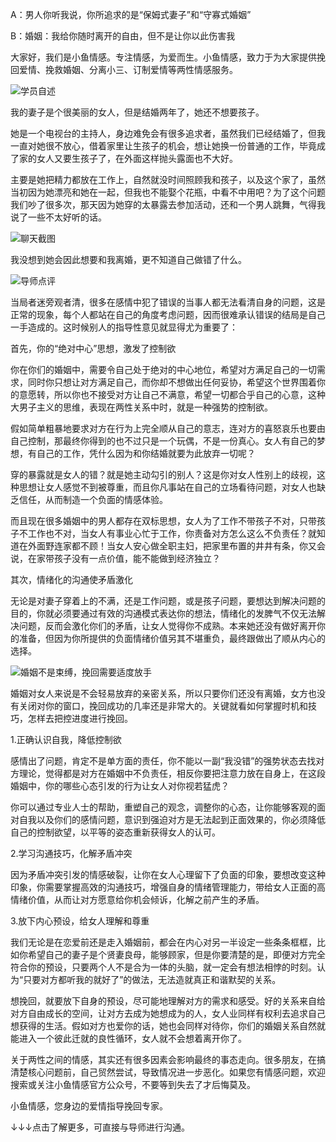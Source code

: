 A：男人你听我说，你所追求的是“保姆式妻子”和“守寡式婚姻”

B：婚姻：我给你随时离开的自由，但不是让你以此伤害我

大家好，我们是小鱼情感。专注情感，为爱而生。小鱼情感，致力于为大家提供挽回爱情、挽救婚姻、分离小三、订制爱情等两性情感服务。

![学员自述](/images/articles/a1/a1_1/1.png "学员自述")

我的妻子是个很美丽的女人，但是结婚两年了，她还不想要孩子。

她是一个电视台的主持人，身边难免会有很多追求者，虽然我们已经结婚了，但我一直对她很不放心，借着家里让生孩子的机会，想让她换一份普通的工作，毕竟成了家的女人又要生孩子了，在外面这样抛头露面也不大好。

主要是她把精力都放在工作上，自然就没时间照顾我和孩子，以及这个家了，虽然当初因为她漂亮和她在一起，但我也不能娶个花瓶，中看不中用吧？为了这个问题我们吵了很多次，那天因为她穿的太暴露去参加活动，还和一个男人跳舞，气得我说了一些不太好听的话。

![聊天截图](/images/articles/a1/a1_1/2.png "聊天截图")

我没想到她会因此想要和我离婚，更不知道自己做错了什么。

![导师点评](/images/articles/a1/a1_1/3.png "导师点评")

当局者迷旁观者清，很多在感情中犯了错误的当事人都无法看清自身的问题，这是正常的现象，每个人都站在自己的角度考虑问题，因而很难承认错误的结局是自己一手造成的。这时候别人的指导性意见就显得尤为重要了：

首先，你的“绝对中心”思想，激发了控制欲

你在你们的婚姻中，需要令自己处于绝对的中心地位，希望对方满足自己的一切需求，同时你只想让对方满足自己，而你却不想做出任何妥协，希望这个世界围着你的意愿转，所以你也不接受对方让自己不满意，希望一切都合乎自己的心意，这种大男子主义的思维，表现在两性关系中时，就是一种强势的控制欲。

假如简单粗暴地要求对方在行为上完全顺从自己的意志，连对方的喜怒哀乐也要由自己控制，那最终你得到的也不过只是一个玩偶，不是一份真心。女人有自己的梦想，有自己的工作，凭什么因为和你结婚就要为此放弃一切呢？

穿的暴露就是女人的错？就是她主动勾引的别人？这是你对女人性别上的歧视，这种思想让女人感觉不到被尊重，而且你凡事站在自己的立场看待问题，对女人也缺乏信任，从而制造一个负面的情感体验。

而且现在很多婚姻中的男人都存在双标思想，女人为了工作不带孩子不对，只带孩子不工作也不对，当女人有事业心忙于工作，你责备对方怎么这么不负责任？就知道在外面野连家都不顾！当女人安心做全职主妇，把家里布置的井井有条，你又会说，在家带孩子没有一点价值，能不能做到经济独立？

其次，情绪化的沟通使矛盾激化

无论是对妻子穿着上的不满，还是工作问题，或是孩子问题，要想达到解决问题的目的，你就必须要通过有效的沟通模式表达你的想法，情绪化的发脾气不仅无法解决问题，反而会激化你们的矛盾，让女人觉得你不成熟。本来她还没有做好离开你的准备，但因为你所提供的负面情绪价值另其不堪重负，最终跟做出了顺从内心的选择。

![婚姻不是束缚，挽回需要适度放手](/images/articles/a1/a1_1/4.png "婚姻不是束缚，挽回需要适度放手")

婚姻对女人来说是不会轻易放弃的亲密关系，所以只要你们还没有离婚，女方也没有关闭对你的窗口，挽回成功的几率还是非常大的。关键就看如何掌握时机和技巧，怎样去把控进度进行挽回。

1.正确认识自我，降低控制欲

感情出了问题，肯定不是单方面的责任，你不能以一副“我没错”的强势状态去找对方理论，觉得都是对方在婚姻中不负责任，相反你要把注意力放在自身上，在这段婚姻中，你的哪些心态引发的行为让女人对你视若猛虎？

你可以通过专业人士的帮助，重塑自己的观念，调整你的心态，让你能够客观的面对自我以及你们的感情问题，意识到强迫对方是无法起到正面效果的，你必须降低自己的控制欲望，以平等的姿态重新获得女人的认可。

2.学习沟通技巧，化解矛盾冲突

因为矛盾冲突引发的情感破裂，让你在女人心理留下了负面的印象，要想改变这种印象，你需要掌握高效的沟通技巧，增强自身的情绪管理能力，带给女人正面的高情绪价值，从而让对方愿意给你机会倾诉，化解之前产生的矛盾。

3.放下内心预设，给女人理解和尊重

我们无论是在恋爱前还是走入婚姻前，都会在内心对另一半设定一些条条框框，比如你希望自己的妻子是个贤妻良母，能够顾家，但是你要清楚的是，即便对方完全符合你的预设，只要两个人不是合为一体的头脑，就一定会有想法相悖的时刻。认为“只要对方都听我的就好了”的做法，无法造就真正和谐默契的关系。

想挽回，就要放下自身的预设，尽可能地理解对方的需求和感受。好的关系来自给对方自由成长的空间，让对方去成为她想成为的人，女人业同样有权利去追求自己想获得的生活。假如对方也爱你的话，她也会同样对待你，你们的婚姻关系自然就能进入一个彼此迁就的良性循环，女人就不会想着离开你了。

关于两性之间的情感，其实还有很多因素会影响最终的事态走向。很多朋友，在搞清楚核心问题前，自己贸然尝试，导致情况进一步恶化。如果您有情感问题，欢迎搜索或关注小鱼情感官方公众号，不要等到失去了才后悔莫及。

小鱼情感，您身边的爱情指导挽回专家。

↓↓↓点击了解更多，可直接与导师进行沟通。
